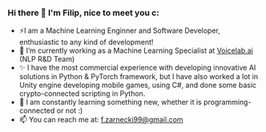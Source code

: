 ### Hi there 👋 I'm Filip, nice to meet you c:

- ⚡I am a Machine Learning Enginner and Software Developer, enthusiastic to any kind of development!
- 🔭 I’m currently working as a Machine Learning Specialist at [Voicelab.ai](https://voicelab.ai/ "Voicelab.ai") (NLP R&D Team)
- ✨ I have the most commercial experience with developing innovative AI solutions in Python & PyTorch framework, but I have also worked a lot in Unity engine developing mobile games, using C#, and done some basic crypto-connected scripting in Python.
- 🌱 I am constantly learning something new, whether it is programming-connected or not :)
- 📫 You can reach me at: f.zarnecki99@gmail.com
